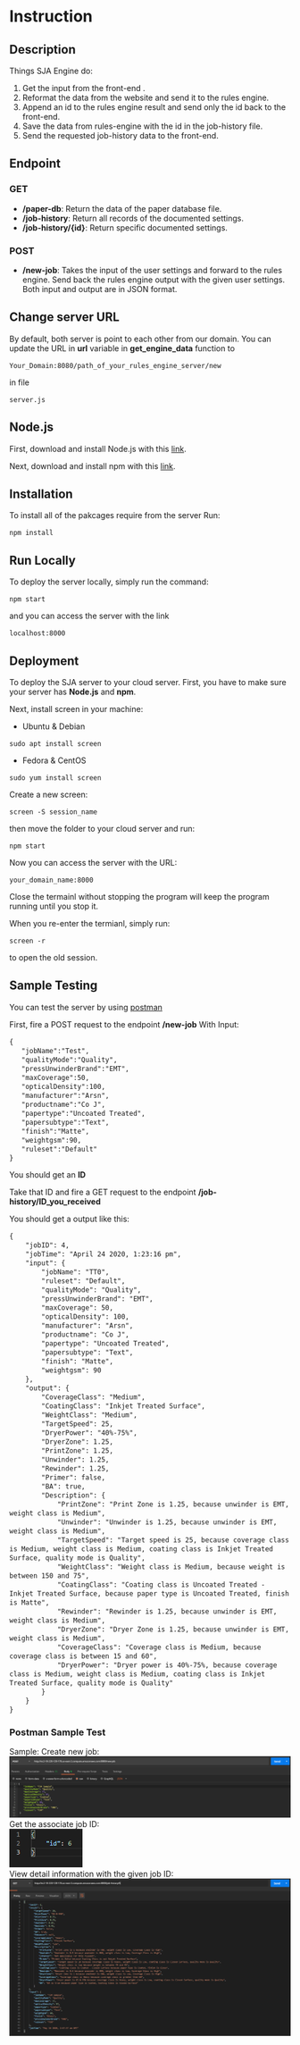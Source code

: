 # Instruction

## Description

Things SJA Engine do:

1. Get the input from the front-end .
2. Reformat the data from the website and send it to the rules engine.
3. Append an id to the rules engine result and send only the id back to the front-end.
4. Save the data from rules-engine with the id in the job-history file.
5. Send the requested job-history data to the front-end.

## Endpoint

### GET

- **/paper-db**: Return the data of the paper database file.
- **/job-history**: Return all records of the documented settings.
- **/job-history/{id}**: Return specific documented settings.

### POST

- **/new-job**: Takes the input of the user settings and forward to the rules engine. Send back the rules engine output with the given user settings. Both input and output are in JSON format.

## Change server URL

By default, both server is point to each other from our domain. You can update the URL in **url** variable in **get_engine_data** function to

```
Your_Domain:8080/path_of_your_rules_engine_server/new
```

in file

```
server.js
```

## Node.js

First, download and install Node.js with this [link](https://nodejs.org/en/).

Next, download and install npm with this [link](https://www.npmjs.com/get-npm).

## Installation

To install all of the pakcages require from the server
Run:

```
npm install
```

## Run Locally

To deploy the server locally, simply run the command:

```
npm start
```

and you can access the server with the link

```
localhost:8000
```

## Deployment

To deploy the SJA server to your cloud server. First, you have to make sure your server has **Node.js** and **npm**.

Next, install screen in your machine:

- Ubuntu & Debian

```
sudo apt install screen
```

- Fedora & CentOS

```
sudo yum install screen
```

Create a new screen:

```
screen -S session_name
```

then move the folder to your cloud server and run:

```
npm start
```

Now you can access the server with the URL:

```
your_domain_name:8000
```

Close the termainl without stopping the program will keep the program running until you stop it.

When you re-enter the termianl, simply run:

```
screen -r
```

to open the old session.

## Sample Testing

You can test the server by using [postman](https://www.postman.com/)

First, fire a POST request to the endpoint **/new-job**
With Input:

```
{
   "jobName":"Test",
   "qualityMode":"Quality",
   "pressUnwinderBrand":"EMT",
   "maxCoverage":50,
   "opticalDensity":100,
   "manufacturer":"Arsn",
   "productname":"Co J",
   "papertype":"Uncoated Treated",
   "papersubtype":"Text",
   "finish":"Matte",
   "weightgsm":90,
   "ruleset":"Default"
}
```

You should get an **ID**

Take that ID and fire a GET request to the endpoint **/job-history/ID_you_received**

You should get a output like this:

```
{
    "jobID": 4,
    "jobTime": "April 24 2020, 1:23:16 pm",
    "input": {
        "jobName": "TT0",
        "ruleset": "Default",
        "qualityMode": "Quality",
        "pressUnwinderBrand": "EMT",
        "maxCoverage": 50,
        "opticalDensity": 100,
        "manufacturer": "Arsn",
        "productname": "Co J",
        "papertype": "Uncoated Treated",
        "papersubtype": "Text",
        "finish": "Matte",
        "weightgsm": 90
    },
    "output": {
        "CoverageClass": "Medium",
        "CoatingClass": "Inkjet Treated Surface",
        "WeightClass": "Medium",
        "TargetSpeed": 25,
        "DryerPower": "40%-75%",
        "DryerZone": 1.25,
        "PrintZone": 1.25,
        "Unwinder": 1.25,
        "Rewinder": 1.25,
        "Primer": false,
        "BA": true,
        "Description": {
            "PrintZone": "Print Zone is 1.25, because unwinder is EMT, weight class is Medium",
            "Unwinder": "Unwinder is 1.25, because unwinder is EMT, weight class is Medium",
            "TargetSpeed": "Target speed is 25, because coverage class is Medium, weight class is Medium, coating class is Inkjet Treated Surface, quality mode is Quality",
            "WeightClass": "Weight class is Medium, because weight is between 150 and 75",
            "CoatingClass": "Coating class is Uncoated Treated - Inkjet Treated Surface, because paper type is Uncoated Treated, finish is Matte",
            "Rewinder": "Rewinder is 1.25, because unwinder is EMT, weight class is Medium",
            "DryerZone": "Dryer Zone is 1.25, because unwinder is EMT, weight class is Medium",
            "CoverageClass": "Coverage class is Medium, because coverage class is between 15 and 60",
            "DryerPower": "Dryer power is 40%-75%, because coverage class is Medium, weight class is Medium, coating class is Inkjet Treated Surface, quality mode is Quality"
        }
    }
}
```
### Postman Sample Test
Sample:
   Create new job:  
   ![Create_new_job](https://github.com/KuanYuLai/Senior-Project/blob/master/Classwork/Img/SJA_IN_1.PNG)  
   Get the associate job ID:  
   ![Get_job_ID](https://github.com/KuanYuLai/Senior-Project/blob/master/Classwork/Img/SJA_OUT_1.PNG)  
   View detail information with the given job ID:  
   ![View_job](https://github.com/KuanYuLai/Senior-Project/blob/master/Classwork/Img/SJA_GET_1.PNG)  
